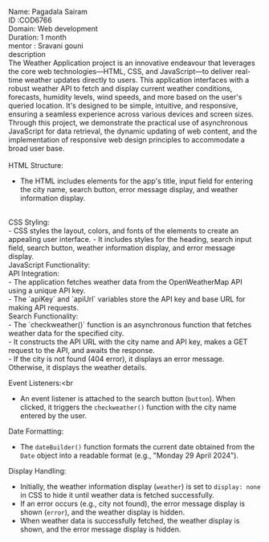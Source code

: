 Name: Pagadala Sairam<br>
ID :COD6766<br>
Domain: Web development<br>
Duration: 1 month<br>
mentor : Sravani gouni<br>
description<br>
The Weather Application project is an innovative endeavour that leverages the core web technologies—HTML, CSS, and JavaScript—to deliver real-time weather updates directly to users. This application interfaces with a robust weather API to fetch and display current weather conditions, forecasts, humidity levels, wind speeds, and more based on the user's queried location. It's designed to be simple, intuitive, and responsive, ensuring a seamless experience across various devices and screen sizes. Through this project, we demonstrate the practical use of asynchronous JavaScript for data retrieval, the dynamic updating of web content, and the implementation of responsive web design principles to accommodate a broad user base.<br>
<br>
 HTML Structure:<br>
- The HTML includes elements for the app's title, input field for entering the city name, search button, error message display, and weather information display.
<br>
CSS Styling:<br>
- CSS styles the layout, colors, and fonts of the elements to create an appealing user interface.
- It includes styles for the heading, search input field, search button, weather information display, and error message display.
<br>
JavaScript Functionality:<br>
API Integration:<br>
   - The application fetches weather data from the OpenWeatherMap API using a unique API key.<br>
   - The `apiKey` and `apiUrl` variables store the API key and base URL for making API requests.<br>
Search Functionality:<br>
   - The `checkweather()` function is an asynchronous function that fetches weather data for the specified city.<br>
   - It constructs the API URL with the city name and API key, makes a GET request to the API, and awaits the response.<br>
   - If the city is not found (404 error), it displays an error message. Otherwise, it displays the weather details.<br>

 Event Listeners:<br
   - An event listener is attached to the search button (`button`). When clicked, it triggers the `checkweather()` function with the city name entered by the user.<br>

 Date Formatting:<br>
   - The `dateBuilder()` function formats the current date obtained from the `Date` object into a readable format (e.g., "Monday 29 April 2024").<br>

Display Handling:<br>
- Initially, the weather information display (`weather`) is set to `display: none` in CSS to hide it until weather data is fetched successfully.<br>
- If an error occurs (e.g., city not found), the error message display is shown (`error`), and the weather display is hidden.<br>
- When weather data is successfully fetched, the weather display is shown, and the error message display is hidden.<br>



